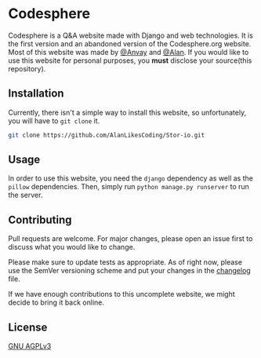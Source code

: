 # Codesphere

Codesphere is a Q&A website made with Django and web technologies. It is the first version and an abandoned version of the Codesphere.org website. Most of this website was made by [@Anvay](https://github.com/megagames-me) and [@Alan](https://github.com/AlanLikesCoding). If you would like to use this website for personal purposes, you **must** disclose your source(this repository).

## Installation

Currently, there isn't a simple way to install this website, so unfortunately, you will have to `git clone` it.
```bash
git clone https://github.com/AlanLikesCoding/Stor-io.git
```

## Usage

In order to use this website, you need the `django` dependency as well as the `pillow` dependencies. Then, simply run `python manage.py runserver` to run the server.

## Contributing
Pull requests are welcome. For major changes, please open an issue first to discuss what you would like to change.

Please make sure to update tests as appropriate. As of right now, please use the SemVer versioning scheme and put your changes in the [changelog](CHANGELOG.md) file.

If we have enough contributions to this uncomplete website, we might decide to bring it back online.
## License
[GNU AGPLv3](LICENSE.txt)
